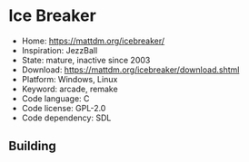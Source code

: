 # Ice Breaker

- Home: https://mattdm.org/icebreaker/
- Inspiration: JezzBall
- State: mature, inactive since 2003
- Download: https://mattdm.org/icebreaker/download.shtml
- Platform: Windows, Linux
- Keyword: arcade, remake
- Code language: C
- Code license: GPL-2.0
- Code dependency: SDL

## Building
